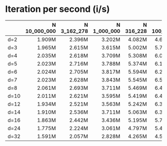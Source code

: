 # Iteration per second (i/s)

|      |N 10_000_000|N 3_162_278|N 1_000_000|N 316_228|N 100_000|N 31_623|N 10_000|  N 3162|  N 1000|   N 316|   N 100|    N 32|    N 10|
|:-----|-----------:|----------:|----------:|--------:|--------:|-------:|-------:|-------:|-------:|-------:|-------:|-------:|-------:|
|d=2   |      1.909M|     2.396M|     3.202M|   4.082M|   4.645M|  5.393M|  5.609M|  6.274M|  7.095M|  7.638M|  9.029M|  9.797M| 11.374M|
|d=3   |      1.965M|     2.615M|     3.615M|   5.002M|   5.726M|  6.173M|  6.851M|  7.857M|  8.702M|  9.490M| 10.370M| 11.219M| 12.095M|
|d=4   |      2.035M|     2.618M|     3.709M|   5.308M|   6.042M|  6.760M|  7.432M|  8.286M|  8.934M|  9.742M| 10.073M| 10.871M| 11.670M|
|d=5   |      2.023M|     2.716M|     3.788M|   5.374M|   6.105M|  7.048M|  7.823M|  8.794M|  8.665M|  9.894M| 10.464M| 10.517M| 11.289M|
|d=6   |      2.024M|     2.705M|     3.817M|   5.594M|   6.295M|  7.409M|  7.586M|  8.418M|  9.324M|  9.431M| 10.345M| 11.417M| 11.210M|
|d=7   |      2.023M|     2.628M|     3.843M|   5.545M|   6.590M|  7.270M|  8.133M|  8.188M|  8.914M| 10.412M| 10.300M| 11.188M| 11.174M|
|d=8   |      2.061M|     2.693M|     3.711M|   5.469M|   6.425M|  7.556M|  7.685M|  9.066M|  8.681M| 10.093M| 10.034M| 10.680M| 11.320M|
|d=10  |      2.011M|     2.621M|     3.595M|   5.419M|   6.462M|  7.413M|  8.039M|  8.723M|  9.206M|  9.462M| 10.527M| 11.348M| 11.553M|
|d=12  |      1.934M|     2.521M|     3.563M|   5.242M|   6.379M|  7.050M|  7.952M|  8.081M|  9.485M|  9.333M| 10.695M| 10.523M| 11.522M|
|d=14  |      1.910M|     2.536M|     3.711M|   5.063M|   6.316M|  6.937M|  8.429M|  8.283M|  9.201M|  9.158M| 11.201M| 10.340M| 11.547M|
|d=16  |      1.863M|     2.442M|     3.436M|   5.195M|   5.761M|  7.154M|  7.039M|  8.431M|  8.509M|  8.320M| 10.292M|  9.382M| 11.585M|
|d=24  |      1.775M|     2.224M|     3.061M|   4.797M|   5.468M|  6.063M|  7.296M|  7.258M|  7.552M|  9.663M|  9.635M|  9.192M| 11.517M|
|d=32  |      1.591M|     2.057M|     2.828M|   4.265M|   4.590M|  6.491M|  6.506M|  5.847M|  8.711M|  7.869M|  8.437M|  9.331M| 11.500M|
